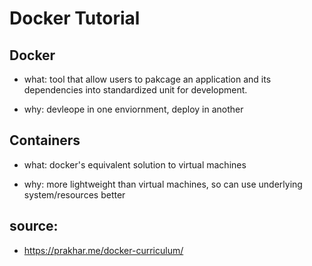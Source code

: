# Docker Tutorial

## Docker

* what: tool that allow users to pakcage an application and its dependencies into standardized unit for development. 

* why: devleope in one enviornment, deploy in another

## Containers

* what: docker's equivalent solution to virtual machines

* why: more lightweight than virtual machines, so can use underlying system/resources better





## source: 
* https://prakhar.me/docker-curriculum/


